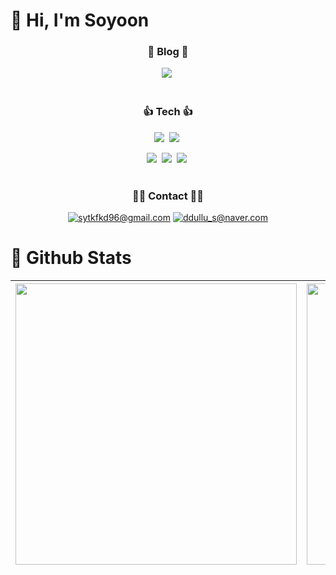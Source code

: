 # 👋 Hi, I'm Soyoon
### <p align="center">📝 Blog 📝</p>
<div align="center">
  <a href="https://jipsadiary.tistory.com/"><img src="https://img.shields.io/badge/tistory-000?style=for-the-badge&logoColor=fff"></a>&nbsp;
</div></br>


### <p align="center">👍 Tech 👍</p>

<div align="center">
  
  <img src="https://img.shields.io/badge/React-61DAFB?style=for-the-badge&logo=React&logoColor=2d2d2d">&nbsp;
  <img src="https://img.shields.io/badge/Redux-764ABC?style=for-the-badge&logo=Redux&logoColor=2d2d2d">&nbsp;</br>
  
  <img src="https://img.shields.io/badge/HTML5-E34F26?style=for-the-badge&logo=HTML5&logoColor=fff">&nbsp;
  <img src="https://img.shields.io/badge/CSS3-1572B6?style=for-the-badge&logo=CSS3&logoColor=fff">&nbsp;
  <img src="https://img.shields.io/badge/Javascript-F7DF1E?style=for-the-badge&logo=Javascript&logoColor=2d2d2d">&nbsp;</br></br>

</div>

### <p align="center">👩‍💻 Contact 👩‍💻</p>

<div align="center">
  
  [![sytkfkd96@gmail.com](https://img.shields.io/badge/Gmail-EA4335?style=for-the-badge&logo=Gmail&logoColor=white&link=mailto:sytkfkd96@gmail.com)](mailto:sytkfkd96@gmail.com)
  [![ddullu_s@naver.com](https://img.shields.io/badge/Naver-03C75A?style=for-the-badge&logo=Naver&logoColor=white&link=mailto:ddullu_s@naver.com)](mailto:ddullu_s@naver.com) 
  
</div>

# 🥇 Github Stats

<div align="center">
  
  <img width="450em" src="https://github-readme-stats.vercel.app/api?username=soyoonJ&show_icons=true&theme=omni&count_private=true&hide_border=true" align="center" /> |    <img width="450em" src="https://github-readme-stats.vercel.app/api/top-langs/?username=soyoonJ&hide_border=true&theme=omni&layout=compact" align="center" />
:-------------------------:|:-------------------------:
</div>
